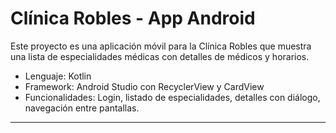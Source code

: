 # Clínica Robles - App Android

Este proyecto es una aplicación móvil para la Clínica Robles que muestra una lista de especialidades médicas con detalles de médicos y horarios.

- Lenguaje: Kotlin
- Framework: Android Studio con RecyclerView y CardView
- Funcionalidades: Login, listado de especialidades, detalles con diálogo, navegación entre pantallas.

-------------------------------------------------------------------------------------------------------------------------------------------------